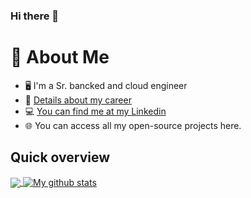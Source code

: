 ### Hi there 👋

# :book: About Me
- 🖥 I'm a Sr. bancked and cloud engineer 
- 💼 <a href="bit.ly/mariano-iglesias-marchese-cv"> Details about my career </a>
- 💻 <a href="https://www.linkedin.com/in/mariano-iglesias-marchese/"> You can find me at my Linkedin </a>
- 🌐 You can access all my open-source projects here.

## Quick overview
<a href="https://github.com/anuraghazra/github-readme-stats">
  <img align="center" src="https://github-readme-stats.anuraghazra1.vercel.app/api/top-langs/?username=marianoiglesiasmarchese" />
</a>
<a href="https://github.com/anuraghazra/github-readme-stats">
  <img align="center" src="https://github-readme-stats.anuraghazra1.vercel.app/api?username=marianoiglesiasmarchese&show_icons=true&line_height=27&include_all_commits=true" alt="My github stats" />
</a> 
